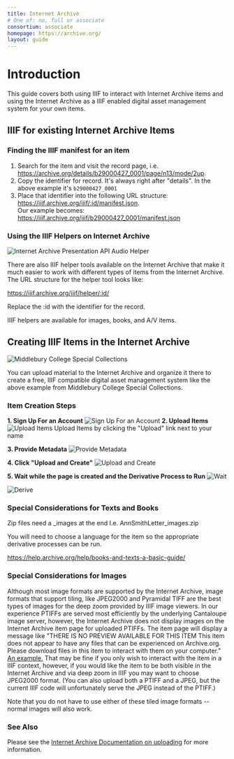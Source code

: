 ```yaml
---
title: Internet Archive
# One of: no, full or associate
consortium: associate
homepage: https://archive.org/
layout: guide
---
```


# Introduction
This guide covers both using IIIF to interact with Internet Archive items and using the Internet Archive as a IIIF enabled digital asset management system for your own items.

## IIIF for existing Internet Archive Items

### Finding the IIIF manifest for an item
1. Search for the item and visit the record page, i.e. https://archive.org/details/b29000427_0001/page/n13/mode/2up.
2. Copy the identifier for record. It's always right after "details".  In the above example it's `b29000427_0001`
3. Place that identifier into the following URL structure: https://iiif.archive.org/iiif/:id/manifest.json.  
Our example becomes: https://iiif.archive.org/iiif/b29000427_0001/manifest.json

### Using the IIIF Helpers on Internet Archive
![Internet Archive Presentation API Audio Helper](ia_audio_helper.png)

There are also IIIF helper tools available on the Internet Archive that make it much easier to work with different types of items from the Internet Archive.
The URL structure for the helper tool looks like:

https://iiif.archive.org/iiif/helper/:id/  

Replace the :id with the identifier for the record.

IIIF helpers are available for images, books, and A/V items.

## Creating IIIF Items in the Internet Archive
![Middlebury College Special Collections](middlebury.png)

You can upload material to the Internet Archive and organize it there to create a free, IIIF compatible digital asset management system like the above example from Middlebury College Special Collections.

### Item Creation Steps
**1. Sign Up For an Account** ![Sign Up For an Account](IA_signup.png)
**2. Upload Items** ![Upload Items](IA_upload2.png)
Upload Items by clicking the "Upload" link next to your name

**3. Provide Metadata** ![Provide Metadata](ia_image_upload.png)

**4. Click "Upload and Create"** ![Upload and Create](ia_upload_create.png)

**5. Wait while the page is created and the Derivative Process to Run** ![Wait](ia_please_wait.png)

![Derive](ia_derive.png)

### Special Considerations for Texts and Books
Zip files need a _images at the end
	I.e. AnnSmithLetter_images.zip

You will need to choose a language for the item so the appropriate derivative processes can be run.

https://help.archive.org/help/books-and-texts-a-basic-guide/ 

### Special Considerations for Images
Although most image formats are supported by the Internet Archive, image formats that support tiling, like JPEG2000 and Pyramidal TIFF are the best types of images for the deep zoom provided by IIIF image viewers.  In our experience PTIFFs are served most efficiently by the underlying Cantaloupe image server, however, the Internet Archive does not display images on the Internet Archive item page for uploaded PTIFFs.  The item page will display a message like "THERE IS NO PREVIEW AVAILABLE FOR THIS ITEM  This item does not appear to have any files that can be experienced on Archive.org.  Please download files in this item to interact with them on your computer." [An example.](https://archive.org/details/tx-burnet-123835-1909-125000-geo)  That may be fine if you only wish to interact with the item in a IIIF context, however, if you would like the item to be both visible in the Internet Archive and via deep zoom in IIIF you may want to choose JPEG2000 format.  (You can also upload both a PTIFF and a JPEG, but the current IIIF code will unfortunately serve the JPEG instead of the PTIFF.)

Note that you do not have to use either of these tiled image formats -- normal images will also work.

### See Also
Please see the [Internet Archive Documentation on uploading](https://help.archive.org/help/category/archive-org/uploading/) for more information.

